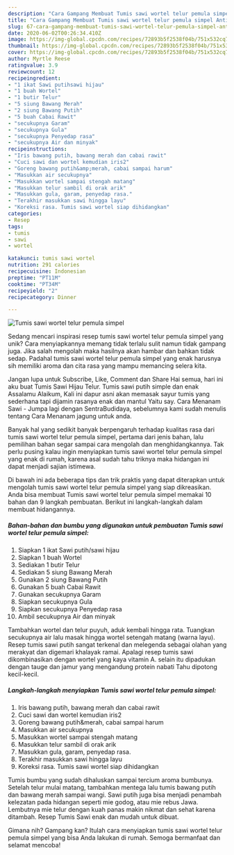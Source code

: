 ```yaml
---
description: "Cara Gampang Membuat Tumis sawi wortel telur pemula simpel Anti Gagal"
title: "Cara Gampang Membuat Tumis sawi wortel telur pemula simpel Anti Gagal"
slug: 67-cara-gampang-membuat-tumis-sawi-wortel-telur-pemula-simpel-anti-gagal
date: 2020-06-02T00:26:34.410Z
image: https://img-global.cpcdn.com/recipes/72893b5f2538f04b/751x532cq70/tumis-sawi-wortel-telur-pemula-simpel-foto-resep-utama.jpg
thumbnail: https://img-global.cpcdn.com/recipes/72893b5f2538f04b/751x532cq70/tumis-sawi-wortel-telur-pemula-simpel-foto-resep-utama.jpg
cover: https://img-global.cpcdn.com/recipes/72893b5f2538f04b/751x532cq70/tumis-sawi-wortel-telur-pemula-simpel-foto-resep-utama.jpg
author: Myrtle Reese
ratingvalue: 3.9
reviewcount: 12
recipeingredient:
- "1 ikat Sawi putihsawi hijau"
- "1 buah Wortel"
- "1 butir Telur"
- "5 siung Bawang Merah"
- "2 siung Bawang Putih"
- "5 buah Cabai Rawit"
- "secukupnya Garam"
- "secukupnya Gula"
- "secukupnya Penyedap rasa"
- "secukupnya Air dan minyak"
recipeinstructions:
- "Iris bawang putih, bawang merah dan cabai rawit"
- "Cuci sawi dan wortel kemudian iris2"
- "Goreng bawang putih&amp;merah, cabai sampai harum"
- "Masukkan air secukupnya"
- "Masukkan wortel sampai stengah matang"
- "Masukkan telur sambil di orak arik"
- "Masukkan gula, garam, penyedap rasa."
- "Terakhir masukkan sawi hingga layu"
- "Koreksi rasa. Tumis sawi wortel siap dihidangkan"
categories:
- Resep
tags:
- tumis
- sawi
- wortel

katakunci: tumis sawi wortel 
nutrition: 291 calories
recipecuisine: Indonesian
preptime: "PT11M"
cooktime: "PT34M"
recipeyield: "2"
recipecategory: Dinner

---
```



![Tumis sawi wortel telur pemula simpel](https://img-global.cpcdn.com/recipes/72893b5f2538f04b/751x532cq70/tumis-sawi-wortel-telur-pemula-simpel-foto-resep-utama.jpg)

Sedang mencari inspirasi resep tumis sawi wortel telur pemula simpel yang unik? Cara menyiapkannya memang tidak terlalu sulit namun tidak gampang juga. Jika salah mengolah maka hasilnya akan hambar dan bahkan tidak sedap. Padahal tumis sawi wortel telur pemula simpel yang enak harusnya sih memiliki aroma dan cita rasa yang mampu memancing selera kita.

Jangan lupa untuk Subscribe, Like, Comment dan Share Hai semua, hari ini aku buat Tumis Sawi Hijau Telur. Tumis sawi putih simple dan enak Assalamu Alaikum, Kali ini dapur asni akan memasak sayur tumis yang sederhana tapi dijamin rasanya enak dan mantul Yaitu say. Cara Menanam Sawi - Jumpa lagi dengan SentraBudidaya, sebelumnya kami sudah menulis tentang Cara Menanam jagung untuk anda.

Banyak hal yang sedikit banyak berpengaruh terhadap kualitas rasa dari tumis sawi wortel telur pemula simpel, pertama dari jenis bahan, lalu pemilihan bahan segar sampai cara mengolah dan menghidangkannya. Tak perlu pusing kalau ingin menyiapkan tumis sawi wortel telur pemula simpel yang enak di rumah, karena asal sudah tahu triknya maka hidangan ini dapat menjadi sajian istimewa.


Di bawah ini ada beberapa tips dan trik praktis yang dapat diterapkan untuk mengolah tumis sawi wortel telur pemula simpel yang siap dikreasikan. Anda bisa membuat Tumis sawi wortel telur pemula simpel memakai 10 bahan dan 9 langkah pembuatan. Berikut ini langkah-langkah dalam membuat hidangannya.

<!--inarticleads1-->

##### Bahan-bahan dan bumbu yang digunakan untuk pembuatan Tumis sawi wortel telur pemula simpel:

1. Siapkan 1 ikat Sawi putih/sawi hijau
1. Siapkan 1 buah Wortel
1. Sediakan 1 butir Telur
1. Sediakan 5 siung Bawang Merah
1. Gunakan 2 siung Bawang Putih
1. Gunakan 5 buah Cabai Rawit
1. Gunakan secukupnya Garam
1. Siapkan secukupnya Gula
1. Siapkan secukupnya Penyedap rasa
1. Ambil secukupnya Air dan minyak


Tambahkan wortel dan telur puyuh, aduk kembali hingga rata. Tuangkan secukupnya air lalu masak hingga wortel setengah matang (warna layu). Resep tumis sawi putih sangat terkenal dan melegenda sebagai olahan yang merakyat dan digemari khalayak ramai. Apalagi resep tumis sawi dikombinasikan dengan wortel yang kaya vitamin A. selain itu dipadukan dengan tauge dan jamur yang mengandung protein nabati Tahu dipotong kecil-kecil. 

<!--inarticleads2-->

##### Langkah-langkah menyiapkan Tumis sawi wortel telur pemula simpel:

1. Iris bawang putih, bawang merah dan cabai rawit
1. Cuci sawi dan wortel kemudian iris2
1. Goreng bawang putih&amp;merah, cabai sampai harum
1. Masukkan air secukupnya
1. Masukkan wortel sampai stengah matang
1. Masukkan telur sambil di orak arik
1. Masukkan gula, garam, penyedap rasa.
1. Terakhir masukkan sawi hingga layu
1. Koreksi rasa. Tumis sawi wortel siap dihidangkan


Tumis bumbu yang sudah dihaluskan sampai tercium aroma bumbunya. Setelah telur mulai matang, tambahkan mentega lalu tumis bawang putih dan bawang merah sampai wangi. Sawi putih juga bisa menjadi penambah kelezatan pada hidangan seperti mie godog, atau mie rebus Jawa. Lembutnya mie telur dengan kuah panas makin nikmat dan sehat karena ditambah. Resep Tumis Sawi enak dan mudah untuk dibuat. 

Gimana nih? Gampang kan? Itulah cara menyiapkan tumis sawi wortel telur pemula simpel yang bisa Anda lakukan di rumah. Semoga bermanfaat dan selamat mencoba!
